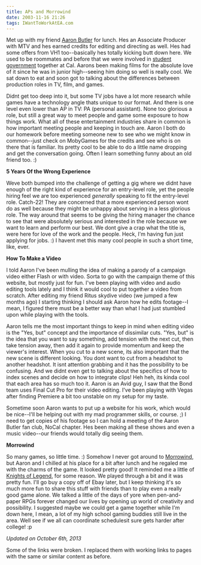 ```yaml
---
title: APs and Morrowind
date: 2003-11-16 21:26
tags: IWantToWorkAtEA.com
---
```

Met up with my friend [Aaron Butler][1] for lunch. Hes an Associate Producer with MTV and hes earned credits for editing and directing as well. Hes had some offers from VH1 too--basically hes totally kicking butt down here. We used to be roommates and before that we were involved in [student government][2] together at Cal. Aarons been making films for the absolute love of it since he was in junior high--seeing him doing so well is really cool. We sat down to eat and soon got to talking about the differences between production roles in TV, film, and games.

Didnt get too deep into it, but some TV jobs have a lot more research while games have a technology angle thats unique to our format. And there is one level even lower than AP in TV: PA (personal assistant). None too glorious a role, but still a great way to meet people and game some exposure to how things work. What all of these entertainment industries share in common is how important meeting people and keeping in touch are. Aaron I both do our homework before meeting someone new to see who we might know in common--just check on MobyGames for the credits and see who is on there that is familiar. Its pretty cool to be able to do a little name dropping and get the conversation going. Often I learn something funny about an old friend too. :)

**5 Years Of the Wrong Experience**

Weve both bumped into the challenge of getting a gig where we didnt have enough of the right kind of experience for an entry-level role, yet the people hiring feel we are too experienced *generally* speaking to fit the entry-level role. Catch-22! They are concerned that a more experienced person wont do as well because they might be unhappy about serving in a less glorious role. The way around that seems to be giving the hiring manager the chance to see that were absolutely serious and interested in the role because we want to learn and perform our best. We dont give a crap what the title is, were here for love of the work and the people. Heck, I'm having fun just applying for jobs. :) I havent met this many cool people in such a short time, like, ever.

**How To Make a Video**

I told Aaron I've been mulling the idea of making a parody of a campaign video either Flash or with video. Sorta to go with the campaign theme of this website, but mostly just for fun. I've been playing with video and audio editing tools lately and I think it would cool to put together a video from scratch. After editing my friend Ritus skydive video (we jumped a few months ago) I starting thinking I should ask Aaron how he edits footage--I mean, I figured there must be a better way than what I had just stumbled upon while playing with the tools.

Aaron tells me the most important things to keep in mind when editing video is the "Yes, but" concept and the importance of dissimilar cuts. "Yes, but" is the idea that you want to say something, add tension with the next cut, then take tension away, then add it again to provide momentum and keep the viewer's interest. When you cut to a new scene, its also important that the new scene is different looking. You dont want to cut from a headshot to another headshot. It isnt attention grabbing and it has the possibility to be confusing. And we didnt even get to talking about the specifics of how to index scenes and decide on how to integrate clips! Heh heh, its kinda cool that each area has so much too it. Aaron is an Avid guy, I saw that the Bond team uses Final Cut Pro for their video editing. I've been playing with Vegas after finding Premiere a bit too unstable on my setup for my taste.

Sometime soon Aaron wants to put up a website for his work, which would be nice--I'll be helping out with my mad programmer skills, or course. ;) I need to get copies of his footage so I can hold a meeting of the Aaron Butler fan club, NoCal chapter. Hes been making all these shows and even a music video--our friends would totally dig seeing them.

**Morrowind**

So many games, so little time. :) Somehow I never got around to [Morrowind][3], but Aaron and I chilled at his place for a bit after lunch and he regaled me with the charms of the game. It looked pretty good! It reminded me a little of [Knights of Legend][4], for some reason. We played through a bit and it was pretty fun. I'll go buy a copy off of Ebay later, but I keep thinking it's so much more fun to share this stuff with friends than to play even a really good game alone. We talked a little of the days of yore when pen-and-paper RPGs forever changed our lives by opening up world of creativity and possibility. I suggested maybe we could get a game together while I'm down here, I mean, a lot of my high school gaming buddies still live in the area. Well see if we all can coordinate schedulesit sure gets harder after college! :p

*Updated on October 6th, 2013*

Some of the links were broken. I replaced them with working links to pages with the same or similar content as before.

 [1]: http://www.imdb.com/name/nm1828266/?ref_=fn_al_nm_3
 [2]: http://asuc.org/
 [3]: http://www.metacritic.com/game/pc/the-elder-scrolls-iii-morrowind
 [4]: http://www.mobygames.com/game/dos/knights-of-legend

